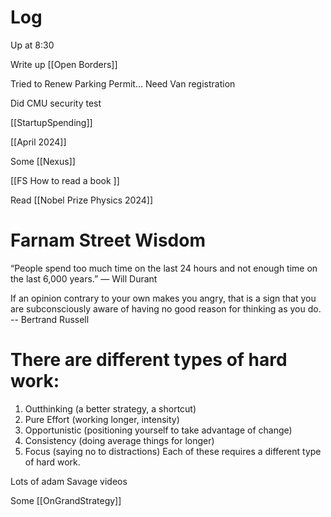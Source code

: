 

# Log


Up at 8:30 

Write up [[Open Borders]]

Tried to Renew Parking Permit... Need Van registration

Did CMU security test

[[StartupSpending]]

[[April 2024]]

Some [[Nexus]]

[[FS How to read a book ]]

Read [[Nobel Prize Physics 2024]]


# Farnam Street Wisdom
“People spend too much time on the last 24 hours and not enough time on the last 6,000 years.”
— Will Durant


If an opinion contrary to your own makes you angry, that is a sign that you are subconsciously aware of having no good reason for thinking as you do.
-- Bertrand Russell 

# There are different types of hard work:
1. Outthinking (a better strategy, a shortcut)  
2. Pure Effort (working longer, intensity)  
3. Opportunistic (positioning yourself to take advantage of change)  
4. Consistency (doing average things for longer)  
5. Focus (saying no to distractions)
Each of these requires a different type of hard work.


Lots of adam Savage videos 

Some [[OnGrandStrategy]]